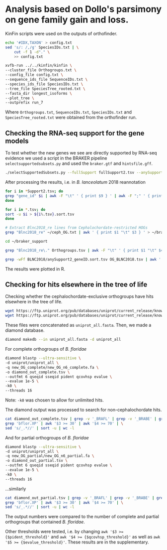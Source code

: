 # Analysis based on Dollo's parsimony on gene family gain and loss.

KinFin scripts were used on the outputs of orthofinder.

```bash
echo '#IDX,TAXON' > config.txt
sed 's/: /,/g' SpeciesIDs.txt | \
    cut -f 1 -d"." \
    >> config.txt
```

```bash
xvfb-run ../../kinfin/kinfin \
--cluster_file Orthogroups.txt \
--config_file config.txt \
--sequence_ids_file SequenceIDs.txt \
--species_ids_file SpeciesIDs.txt \
--tree_file SpeciesTree_rooted.txt \
--fasta_dir longest_isoforms \
--plot_tree \
--outprefix run_7
```

Where `Orthogroups.txt`, `SequenceIDs.txt`, `SpeciesIDs.txt` and `SpeciesTree_rooted.txt` were obtained from the orthofinder run.

## Checking the RNA-seq support for the gene models

To test whether the new genes we see are directly supported by RNA-seq evidence we used a script in the BRAKER pipeline `selectsupportedsubsets.py` and used the `braker.gtf` and `hintsfile.gff`.

```bash
./selectSupportedSubsets.py --fullSupport fullSupport2.tsv --anySupport anySupport2.tsv --noSupport noSupport2.tsv braker.gtf hintsfile.gff
```

After processing the results, i.e. in _B. lanceolatum_ 2018 reannotation
```bash
for i in *Support2.tsv; do
grep "gene_id" $i | awk -F "\t" ' { print $9 } ' | awk -F ";" ' { print $1 } ' | uniq | sed 's/.*_//' | sed 's/"//' > ${i%.tsv}_geneID.tsv
done

for i in *.tsv; do
sort -u $i > ${i%.tsv}.sort.tsv
done
```
```bash
# Extract Blnc2018_re lines from Cephalochordate-restricted HOGs
grep "Blnc2018_re" ~/ceph_OG.txt | awk ' { print $1 "\t" $3 } ' > ~/braker_support/ceph_OG_BLNC2018_cl.tsv

cd ~/braker_support

grep "Blnc2018_re\." Orthogroups.tsv | awk -F "\t" ' { print $1 "\t" $4 } ' > OG_BLNC2018.tsv
```
```bash
grep -wFf BLNC2018/anySupport2_geneID.sort.tsv OG_BLNC2018.tsv | awk ' { print $1 } ' | sed 's/$/\t1/' > OG_BLNC2018_any.tsv
```
The results were plotted in R.

## Checking for hits elsewhere in the tree of life

Checking whether the cephalochordate-exclusive orthogroups have hits elsewhere in the tree of life.

```bash
wget https://ftp.uniprot.org/pub/databases/uniprot/current_release/knowledgebase/complete/uniprot_sprot.fasta.gz
wget https://ftp.uniprot.org/pub/databases/uniprot/current_release/knowledgebase/complete/uniprot_trembl.fasta.gz
```

These files were concatenated as `uniprot_all.fasta`. Then, we made a diamond database.

```bash
diamond makedb --in uniprot_all.fasta -d uniprot_all
```

For complete orthogroups of _B. floridae_

```bash
diamond blastp --ultra-sensitive \
-d uniprot/uniprot_all \
-q new_OG_complete/new_OG_n6_complete.fa \
-o diamond_out_complete.tsv \
--outfmt 6 qseqid sseqid pident qcovhsp evalue \
--evalue 1e-5 \
-k0 \
--threads 16
```

Note: `-k0` was chosen to allow for unlimited hits.

The diamond output was processed to search for non-cephalochordate hits.

```bash
cat diamond_out_complete.tsv | grep -v '_BRAFL' | grep -v '_BRABE' | grep -v '_BRACL' | grep -v '_BRALA' | grep -v '_9BRAN' | \
grep 'bflor.XP' | awk '$3 >= 30' | awk '$4 >= 70' | \
sed 's/_.*//' | sort -u | wc -l
```

And for partial orthogroups of _B. floridae_

```bash
diamond blastp --ultra-sensitive \
-d uniprot/uniprot_all \
-q new_OG_partial/new_OG_n6_partial.fa \
-o diamond_out_partial.tsv \
--outfmt 6 qseqid sseqid pident qcovhsp evalue \
--evalue 1e-5 \
-k0 \
--threads 16
```

...similarly

```bash
cat diamond_out_partial.tsv | grep -v '_BRAFL' | grep -v '_BRABE' | grep -v '_BRACL' | grep -v '_BRALA' | grep -v '_9BRAN' | \
grep 'bflor.XP' | awk '$3 >= 30' | awk '$4 >= 70' | \
sed 's/_.*//' | sort -u | wc -l
```

The output numbers were compared to the number of complete and partial orthogroups that contained _B. floridae_.

Other thresholds were tested, i.e. by changing `awk '$3 >= {$pident_threshold}'` and `awk '$4 >= {$qcovhsp_threshold}'` as well as `awk '$5 >= {$evalue_threshold}'`. These results are in the supplementary.
